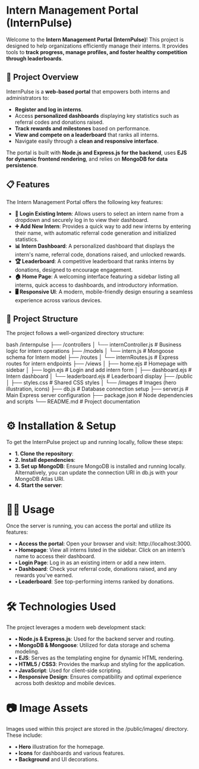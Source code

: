 # Intern Management Portal (InternPulse)

Welcome to the **Intern Management Portal (InternPulse)**! This project is designed to help organizations efficiently manage their interns. It provides tools to **track progress, manage profiles, and foster healthy competition through leaderboards**.


## 🚀 Project Overview

InternPulse is a **web-based portal** that empowers both interns and administrators to:
*   **Register and log in interns**.
*   Access **personalized dashboards** displaying key statistics such as referral codes and donations raised.
*   **Track rewards and milestones** based on performance.
*   **View and compete on a leaderboard** that ranks all interns.
*   Navigate easily through a **clean and responsive interface**.

The portal is built with **Node.js and Express.js for the backend**, uses **EJS for dynamic frontend rendering**, and relies on **MongoDB for data persistence**.



## 📋 Features

The Intern Management Portal offers the following key features:

*   **🔐 Login Existing Intern**: Allows users to select an intern name from a dropdown and securely log in to view their dashboard.
*   **➕ Add New Intern**: Provides a quick way to add new interns by entering their name, with automatic referral code generation and initialized statistics.
*   **📊 Intern Dashboard**: A personalized dashboard that displays the intern's name, referral code, donations raised, and unlocked rewards.
*   **🏆 Leaderboard**: A competitive leaderboard that ranks interns by donations, designed to encourage engagement.
*   **🏠 Home Page**: A welcoming interface featuring a sidebar listing all interns, quick access to dashboards, and introductory information.
*   **🖥️ Responsive UI**: A modern, mobile-friendly design ensuring a seamless experience across various devices.


## 📂 Project Structure

The project follows a well-organized directory structure:

bash
/internpulse
├── /controllers
│   └── internController.js # Business logic for intern operations
├── /models
│   └── intern.js # Mongoose schema for Intern model
├── /routes
│   └── internRoutes.js # Express routes for intern endpoints
├── /views
│   ├── home.ejs # Homepage with sidebar
│   ├── login.ejs # Login and add intern form
│   ├── dashboard.ejs # Intern dashboard
│   └── leaderboard.ejs # Leaderboard display
├── /public
│   ├── styles.css # Shared CSS styles
│   └── /images # Images (hero illustration, icons)
├── db.js # Database connection setup
├── server.js # Main Express server configuration
├── package.json # Node dependencies and scripts
└── README.md # Project documentation



# ⚙️ Installation & Setup
To get the InternPulse project up and running locally, follow these steps:
*   **1. Clone the repository**:
*   **2. Install dependencies**:
*   **3. Set up MongoDB**: Ensure MongoDB is installed and running locally. Alternatively, you can update the connection URI in db.js with your MongoDB Atlas URI.
*   **4. Start the server**:



 # 🧑‍💻 Usage
Once the server is running, you can access the portal and utilize its features:
*   **• Access the portal**: Open your browser and visit: http://localhost:3000.
*   **• Homepage**: View all interns listed in the sidebar. Click on an intern’s name to access their dashboard.
*   **• Login Page**: Log in as an existing intern or add a new intern.
*   **• Dashboard**: Check your referral code, donations raised, and any rewards you've earned.
*   **• Leaderboard**: See top-performing interns ranked by donations.



 # 🛠️ Technologies Used
The project leverages a modern web development stack:
*   **• Node.js & Express.js**: Used for the backend server and routing.
*   **• MongoDB & Mongoose**: Utilized for data storage and schema modeling.
*   **• EJS**: Serves as the templating engine for dynamic HTML rendering.
*   **• HTML5 / CSS3**: Provides the markup and styling for the application.
*   **• JavaScript**: Used for client-side scripting.
*   **• Responsive Design**: Ensures compatibility and optimal experience across both desktop and mobile devices.



 # 📷 Image Assets
Images used within this project are stored in the /public/images/ directory. These include:
*   **• Hero** illustration for the homepage.
*   **• Icons** for dashboards and various features.
*   **• Background** and UI decorations.
